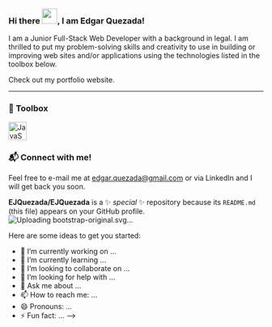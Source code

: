 ### Hi there <img src="https://raw.githubusercontent.com/MartinHeinz/MartinHeinz/master/wave.gif" width="30px">, I am Edgar Quezada!

I am a Junior Full-Stack Web Developer with a background in legal. I am thrilled to put my problem-solving skills and creativity to use in building or improving web sites and/or applications using the technologies listed in the toolbox below.

Check out my portfolio website.  

---

### 🧰 Toolbox

<img src="https:cdn.worldvectorlogo.com/logos/javascript.svg" alt="JavaScript Logo" width="36" height="36"/> <imag src="https:cdn.worldvectorlogo.com/logos/css3.svg" alt="CSS Logo" width="36" height="36"/>

### 📬 Connect with me!

Feel free to e-mail me at edgar.quezada@gmail.com or via LinkedIn and I will get back you soon.





**EJQuezada/EJQuezada** is a ✨ _special_ ✨ repository because its `README.md` (this file) appears on your GitHub profile.![Uploading bootstrap-original.svg…]()


Here are some ideas to get you started:

- 🔭 I’m currently working on ...
- 🌱 I’m currently learning ...
- 👯 I’m looking to collaborate on ...
- 🤔 I’m looking for help with ...
- 💬 Ask me about ...
- 📫 How to reach me: ...
- 😄 Pronouns: ...
- ⚡ Fun fact: ...
-->
